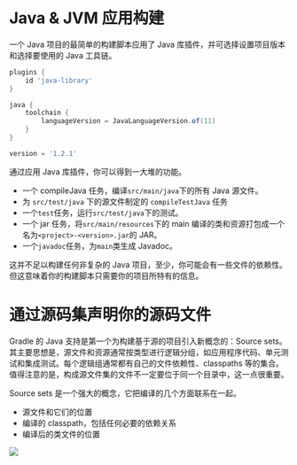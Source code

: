 # Java & JVM 应用构建

一个 Java 项目的最简单的构建脚本应用了 Java 库插件，并可选择设置项目版本和选择要使用的 Java 工具链。

```groovy
plugins {
    id 'java-library'
}

java {
    toolchain {
        languageVersion = JavaLanguageVersion.of(11)
    }
}

version = '1.2.1'
```

通过应用 Java 库插件，你可以得到一大堆的功能。

- 一个 compileJava 任务，编译`src/main/java`下的所有 Java 源文件。
- 为 `src/test/java` 下的源文件制定的 `compileTestJava` 任务
- 一个`test`任务，运行`src/test/java`下的测试。
- 一个 jar 任务，将`src/main/resources`下的 main 编译的类和资源打包成一个名为`<project>-<version>.jar`的 JAR。
- 一个`javadoc`任务，为`main`类生成 Javadoc。

这并不足以构建任何非复杂的 Java 项目，至少，你可能会有一些文件的依赖性。但这意味着你的构建脚本只需要你的项目所特有的信息。

# 通过源码集声明你的源码文件

Gradle 的 Java 支持是第一个为构建基于源的项目引入新概念的：Source sets。其主要思想是，源文件和资源通常按类型进行逻辑分组，如应用程序代码、单元测试和集成测试。每个逻辑组通常都有自己的文件依赖性、classpaths 等的集合。值得注意的是，构成源文件集的文件不一定要位于同一个目录中，这一点很重要。

Source sets 是一个强大的概念，它把编译的几个方面联系在一起。

- 源文件和它们的位置
- 编译的 classpath，包括任何必要的依赖关系
- 编译后的类文件的位置

![](https://ngte-superbed.oss-cn-beijing.aliyuncs.com/superbed/2021/07/17/60f27a4d5132923bf87800e7.png)
